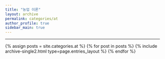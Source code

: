 ```yaml
---
title: "농업 이론"
layout: archive
permalink: categories/at
author_profile: true
sidebar_main: true
---
```


<!-- 공백이 포함되어 있는 카테고리 이름의 경우 site.categories['a b c'] 이런식으로! -->

***

{% assign posts = site.categories.at %}
{% for post in posts %} {% include archive-single2.html type=page.entries_layout %} {% endfor %}